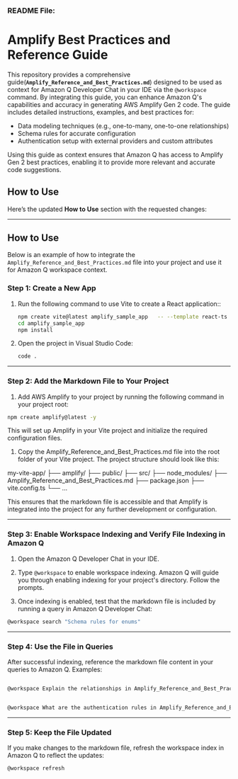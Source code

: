 

### README File:

# Amplify Best Practices and Reference Guide

This repository provides a comprehensive guide(**`Amplify_Reference_and_Best_Practices.md`**) designed to be used as context for Amazon Q Developer Chat in your IDE via the `@workspace` command. By integrating this guide, you can enhance Amazon Q's capabilities and accuracy in generating AWS Amplify Gen 2 code. The guide includes detailed instructions, examples, and best practices for:

- Data modeling techniques (e.g., one-to-many, one-to-one relationships)
- Schema rules for accurate configuration
- Authentication setup with external providers and custom attributes

Using this guide as context ensures that Amazon Q has access to Amplify Gen 2 best practices, enabling it to provide more relevant and accurate code suggestions.


## How to Use

Here’s the updated **How to Use** section with the requested changes:

---

## How to Use

Below is an example of how to integrate the `Amplify_Reference_and_Best_Practices.md` file into your project and use it for Amazon Q workspace context.

### Step 1: Create a New App

1. Run the following command to use Vite to create a React application::
   ```bash
   npm create vite@latest amplify_sample_app   -- --template react-ts -y
   cd amplify_sample_app
   npm install
   ```
2. Open the project in Visual Studio Code:

   ```bash
   code .
   ```


---

### Step 2: Add the Markdown File to Your Project

1. Add AWS Amplify to your project by running the following command in your project root:

```bash
npm create amplify@latest -y
```

This will set up Amplify in your Vite project and initialize the required configuration files.

1. Copy the Amplify_Reference_and_Best_Practices.md file into the root folder of your Vite project. The project structure should look like this:

my-vite-app/
├── amplify/
├── public/
├── src/
├── node_modules/
├── Amplify_Reference_and_Best_Practices.md
├── package.json
├── vite.config.ts
└── ...

This ensures that the markdown file is accessible and that Amplify is integrated into the project for any further development or configuration.


---

### Step 3: Enable Workspace Indexing and Verify File Indexing in Amazon Q

1. Open the Amazon Q Developer Chat in your IDE.
   
2. Type `@workspace` to enable workspace indexing. Amazon Q will guide you through enabling indexing for your project's directory. Follow the prompts.

3. Once indexing is enabled, test that the markdown file is included by running a query in Amazon Q Developer Chat:

```bash
@workspace search "Schema rules for enums"
```

---



### Step 4: Use the File in Queries
After successful indexing, reference the markdown file content in your queries to Amazon Q. Examples:
```bash

@workspace Explain the relationships in Amplify_Reference_and_Best_Practices.md

```
```bash

@workspace What are the authentication rules in Amplify_Reference_and_Best_Practices.md?

```

---

### Step 5: Keep the File Updated
If you make changes to the markdown file, refresh the workspace index in Amazon Q to reflect the updates:

```bash
@workspace refresh
```

